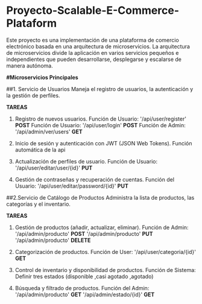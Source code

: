 # Proyecto-Scalable-E-Commerce-Plataform
Este proyecto es una implementación de una plataforma de comercio electrónico basada en una arquitectura de microservicios. 
La arquitectura de microservicios divide la aplicación en varios servicios pequeños e independientes que pueden desarrollarse, 
desplegarse y escalarse de manera autónoma.

**#Microservicios Principales**

##1. Servicio de Usuarios
Maneja el registro de usuarios, la autenticación y la gestión de perfiles.

**TAREAS**
1. Registro de nuevos usuarios.
Función de Usuario: '/api/user/register' **POST**
Función de Usuario: '/api/user/login' **POST**
Función de Admin: '/api/admin/ver/users' **GET**

2. Inicio de sesión y autenticación con JWT (JSON Web Tokens).
Función automática de la api

3. Actualización de perfiles de usuario.
Función de Usuario: '/api/user/editar/user/{id}' **PUT**

4. Gestión de contraseñas y recuperación de cuentas.
Función del Usuario: '/api/user/editar/password/{id}' **PUT**

##2.Servicio de Catálogo de Productos
Administra la lista de productos, las categorías y el inventario.


**TAREAS**
1. Gestión de productos (añadir, actualizar, eliminar).
Función de Admin: '/api/admin/producto' **POST**
                  '/api/admin/producto' **PUT**
                  '/api/admin/producto' **DELETE**

2. Categorización de productos.
Función de User: '/api/user/categoria/{id}' **GET**

3. Control de inventario y disponibilidad de productos.
Función de Sistema: 
Definir tres estados (disponible ,casi agotado ,agotado)

4. Búsqueda y filtrado de productos.
Función del Admin: '/api/admin/producto' **GET**
                   '/api/admin/estado/{id}' **GET**



